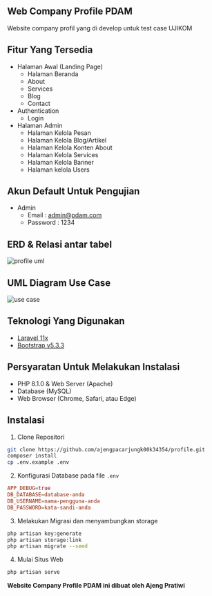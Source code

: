 ##  Web Company Profile PDAM

Website company profil yang di develop untuk test case UJIKOM 

## Fitur Yang Tersedia

- Halaman Awal (Landing Page)
    -   Halaman Beranda
    -   About
    -   Services
    -   Blog
    -   Contact
- Authentication
    -   Login
- Halaman Admin
    -   Halaman Kelola Pesan
    -   Halaman Kelola Blog/Artikel
    -   Halaman Kelola Konten About
    -   Halaman Kelola Services
    -   Halaman Kelola Banner
    -   Halaman kelola Users
 
## Akun Default Untuk Pengujian

-   Admin
    -   Email : admin@pdam.com
    -   Password : 1234
 
## ERD & Relasi antar tabel
![profile uml](https://github.com/user-attachments/assets/9f79c93a-a8a8-4747-99cc-c6546adde4b0)


## UML Diagram Use Case
![use case](https://github.com/user-attachments/assets/1fb103cf-1d3e-49da-9ae6-940629351d17)


## Teknologi Yang Digunakan

-   <a href="https://laravel.com/">Laravel 11x</a>
-   <a href="https://getbootstrap.com/">Bootstrap v5.3.3</a>

## Persyaratan Untuk Melakukan Instalasi

-   PHP 8.1.0 & Web Server (Apache)
-   Database (MySQL)
-   Web Browser (Chrome, Safari, atau Edge)

## Instalasi 

1. Clone Repositori

```bash
git clone https://github.com/ajengpacarjungk00k34354/profile.git
composer install
cp .env.example .env
```

2. Konfigurasi Database pada file `.env`

```conf
APP_DEBUG=true
DB_DATABASE=database-anda
DB_USERNAME=nama-pengguna-anda
DB_PASSWORD=kata-sandi-anda
```

3. Melakukan Migrasi dan menyambungkan storage

```bash
php artisan key:generate
php artisan storage:link
php artisan migrate --seed
```

4. Mulai Situs Web

```bash
php artisan serve
```


<p><b>Website Company Profile PDAM ini dibuat oleh Ajeng Pratiwi</b></p>
